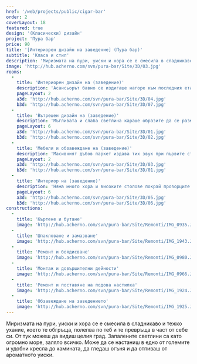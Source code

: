 ```yaml
---
href: '/web/projects/public/cigar-bar' 
order: 2
coverLayout: 18
featured: true
design: '(Класически) дизайн'
project: 'Пура бар'
price: 90
title: '[Интериорен дизайн на заведение] (Пура бар)'
subtitle: 'Класа и стил'
description: 'Миризмата на пури, уиски и хора се е смесила в сладникаво и тежко ухание, което те обгръща, полепва по теб и те превръща в част от себе си. Запалените светлини са като огромно море, заляло всичко. Може да се настаниш в едно от големите и удобни кресла до камината, да гледаш огъня и да отпиваш от ароматното уиски.'
image: 'http://hub.acherno.com/svn/pura-bar/Site/3D/03.jpg'
rooms:
  -
    title: 'Интериорен дизайн на (заведение)'
    description: 'Асансьорът бавно се издигаше нагоре към последния етаж на хотела. Светлината прокарваше път и водеше към лекия шум, който се чуваше зад плътно затворената тежка дървена врата с множество орнаменти. Човек в униформа кимва леко с глава в поздрав и натиска масивната месингова дръжка на вратата, подканвайки те да влезеш в клуба.'
    pageLayout: 2
    a3d: 'http://hub.acherno.com/svn/pura-bar/Site/3D/04.jpg'
    b3d: 'http://hub.acherno.com/svn/pura-bar/Site/3D/07.jpg'
  -
    title: 'Вътрешен дизайн на (заведение)'
    description: 'Мъгливата и слаба светлина караше образите да се разместват и разливат в сумрака, изпълвайки го с неясни очертания и форми.'
    pageLayout: 6
    a3d: 'http://hub.acherno.com/svn/pura-bar/Site/3D/01.jpg'
    b3d: 'http://hub.acherno.com/svn/pura-bar/Site/3D/02.jpg'
  -
    title: 'Мебели и обзавеждане на (заведение)'
    description: 'Масивният дъбов паркет издава тих звук при първите стъпки по него, сякаш ти казва, че е живо същество, което си настъпил, докато спи, и после отново утихва. Всички са потънали в собствените си разговори, в дълбоките кресла и мисли. Някои просто гледат пред себе си, дърпайки си от пурите и скривайки лицата си зад плътните облаци дим.'
    pageLayout: 2
    a3d: 'http://hub.acherno.com/svn/pura-bar/Site/3D/03.jpg'
    b3d: 'http://hub.acherno.com/svn/pura-bar/Site/3D/01.jpg'
  -
    title: 'Интериор на (заведение)'
    description: 'Няма много хора и високите столове покрай прозорците са свободни. От там може да се види целият град.'
    pageLayout: 6
    a3d: 'http://hub.acherno.com/svn/pura-bar/Site/3D/05.jpg'
    b3d: 'http://hub.acherno.com/svn/pura-bar/Site/3D/06.jpg'
constructions:
  - 
    title: 'Къртене и бутане'
    image: 'http://hub.acherno.com/svn/pura-bar/Site/Remonti/IMG_0935.JPG'
  - 
    title: 'Шпакловане и замазване'
    image: 'http://hub.acherno.com/svn/pura-bar/Site/Remonti/IMG_1943.JPG'
  - 
    title: 'Ремонт и боядисване'
    image: 'http://hub.acherno.com/svn/pura-bar/Site/Remonti/IMG_0980.JPG'
  - 
    title: 'Монтаж и довършителни дейности'
    image: 'http://hub.acherno.com/svn/pura-bar/Site/Remonti/IMG_0966.JPG'
  -
    title: 'Ремонт и поставяне на подова настилка'
    image: 'http://hub.acherno.com/svn/pura-bar/Site/Remonti/IMG_1924.JPG'
  -
    title: 'Обзавеждане на заведението'
    image: 'http://hub.acherno.com/svn/pura-bar/Site/Remonti/IMG_1925.JPG'
---
```

Миризмата на пури, уиски и хора се е смесила в сладникаво и тежко ухание, което те обгръща, полепва по теб и те превръща в част от себе си. От тук можеш да видиш целия град. Запалените светлини са като огромно море, заляло всичко. Може да се настаниш в едно от големите и удобни кресла до камината, да гледаш огъня и да отпиваш от ароматното уиски.
